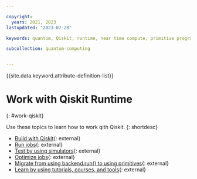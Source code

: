 ```yaml
---

copyright:
  years: 2021, 2023
lastupdated: "2023-07-28"

keywords: quantum, Qiskit, runtime, near time compute, primitive programs

subcollection: quantum-computing


---
```



{{site.data.keyword.attribute-definition-list}}

# Work with Qiskit Runtime
{: #work-qiskit}

Use these topics to learn how to work qith Qiskit.
{: shortdesc}

- [Build with Qiskit](https://docs.quantum-computing.ibm.com/build){: external}
- [Run jobs](https://docs.quantum-computing.ibm.com/run){: external}
- [Test by using simulators](https://docs.quantum-computing.ibm.com/test){: external}
- [Optimize jobs](https://docs.quantum-computing.ibm.com/optimize){: external}
- [Migrate from using backend.run() to using primitives](https://docs.quantum-computing.ibm.com/build/migration-guide){: external}
- [Learn by using tutorials, courses, and tools](https://learning.quantum-computing.ibm.com){: external}
